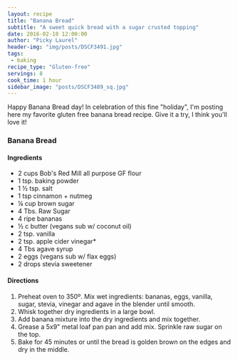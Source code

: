 ```yaml
---
layout: recipe
title: "Banana Bread"
subtitle: "A sweet quick bread with a sugar crusted topping"
date: 2016-02-10 12:00:00
author: "Picky Laurel"
header-img: "img/posts/DSCF3491.jpg"
tags:
 - baking
recipe_type: "Gluten-free"
servings: 8
cook_time: 1 hour
sidebar_image: "posts/DSCF3489_sq.jpg"
---
```

 Happy Banana Bread day! In celebration of this fine "holiday", I'm posting here my favorite gluten free banana bread recipe. Give it a try, I think you'll love it!

### Banana Bread

#### Ingredients

- 2 cups Bob's Red Mill all purpose GF flour
- 1 tsp. baking powder
- 1 &frac12; tsp. salt
- 1 tsp cinnamon + nutmeg
- &frac14; cup brown sugar
-  4 Tbs. Raw Sugar
-  4 ripe bananas
-  &frac12; c butter (vegans sub w/ coconut oil)
-  2 tsp. vanilla
-  2 tsp. apple cider vinegar*
-  4 Tbs agave syrup
-  2 eggs (vegans sub w/ flax eggs)
-  2 drops stevia sweetener


#### Directions


1. Preheat oven to 350º. Mix wet ingredients: bananas, eggs, vanilla, sugar, stevia, vinegar and agave in the blender until smooth.
2. Whisk together dry ingredients in a large bowl.
3. Add banana mixture into the dry ingredients and mix together.
4. Grease a 5x9" metal loaf pan pan and add mix. Sprinkle raw sugar on the top.
5. Bake for 45 minutes or until the bread is golden brown on the edges and dry in the middle.
